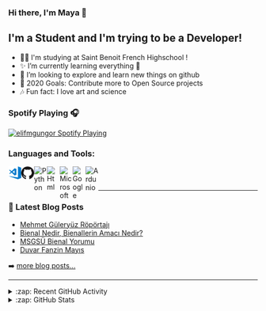 ### Hi there, I'm Maya 👋

## I'm a Student and I'm trying to be a Developer!

- 👩‍🎓 I'm studying at Saint Benoit French Highschool !
- ✨ I’m currently learning everything 🤣
- 👀 I’m looking to explore and learn new things on github
- 🎁 2020 Goals: Contribute more to Open Source projects
- 🎶 Fun fact: I love art and science

### Spotify Playing 🎧

[<img src="https://open.spotify.com/album/6jKZplJpy21R5lHaYHHjmZ" alt="elifmgungor Spotify Playing" width="350" />](https://open.spotify.com/user/zqo14rhwoe1rquezr54uqd628)

### Languages and Tools:

<img align="left" alt="Visual Studio Code" width="26px" src="https://raw.githubusercontent.com/github/explore/80688e429a7d4ef2fca1e82350fe8e3517d3494d/topics/visual-studio-code/visual-studio-code.png"/>
<img align="left" alt="GitHub" width="26px" src="https://raw.githubusercontent.com/github/explore/78df643247d429f6cc873026c0622819ad797942/topics/github/github.png"/>
<img align="left" alt="Python" width="26px" src="https://www.python.org/static/opengraph-icon-200x200.png"/>
<img align="left" alt="Html" width="26px" src="https://upload.wikimedia.org/wikipedia/commons/thumb/6/61/HTML5_logo_and_wordmark.svg/1920px-HTML5_logo_and_wordmark.svg.png"/>
<img align="left" alt="Microsoft" width="26px" src="https://pbs.twimg.com/profile_images/1062993041324171265/CcUjyxc9_400x400.jpg"/>
<img align="left" alt="Google" width="26px" src="https://lz3g.com/wp-content/uploads/google-docs-icons.jpg"/>
<img align="left" alt="Ardunio" width="26px" src="https://upload.wikimedia.org/wikipedia/commons/thumb/8/87/Arduino_Logo.svg/720px-Arduino_Logo.svg.png"/>

<br />
<br />

---

### 📕 Latest Blog Posts

<!-- BLOG-POST-LIST:START -->
- [Mehmet Güleryüz Röpörtajı](http://saintbenoitsanat.blog/mehmet-guleryuz-roportaji/)
- [Bienal Nedir, Bienallerin Amacı Nedir?](http://saintbenoitsanat.blog/100-2/)
- [MSGSÜ Bienal Yorumu](http://saintbenoitsanat.blog/msgsu-bienal-yorumu-maya-gungor/)
- [Duvar Fanzin Mayıs](https://issuu.com/duvarfanzin/docs/duvarmay_s)
<!-- BLOG-POST-LIST:END -->

➡️ [more blog posts...](http://saintbenoitsanat.blog/)

---

<details>
  <summary>:zap: Recent GitHub Activity</summary>

<!--START_SECTION:activity-->
1. ❌ Closed PR [#14](https://github.com/codeSTACKr/codeSTACKr/pull/14) in [codeSTACKr/codeSTACKr](https://github.com/codeSTACKr/codeSTACKr)
2. 🗣 Commented on [#14](https://github.com/codeSTACKr/codeSTACKr/issues/14) in [codeSTACKr/codeSTACKr](https://github.com/codeSTACKr/codeSTACKr)
3. ❌ Closed PR [#7](https://github.com/codeSTACKr/codeSTACKr/pull/7) in [codeSTACKr/codeSTACKr](https://github.com/codeSTACKr/codeSTACKr)
4. 🎉 Merged PR [#6](https://github.com/codeSTACKr/codeSTACKr/pull/6) in [codeSTACKr/codeSTACKr](https://github.com/codeSTACKr/codeSTACKr)
5. 💪 Opened PR [#259](https://github.com/florinpop17/app-ideas/pull/259) in [florinpop17/app-ideas](https://github.com/florinpop17/app-ideas)
<!--END_SECTION:activity-->

</details>

<details>
  <summary>:zap: GitHub Stats</summary>

  <img align="left" alt="codeSTACKr's GitHub Stats" src="https://github-readme-stats.codestackr.vercel.app/api?username=codeSTACKr&show_icons=true&hide_border=true" />

</details>

[website]: http://saintbenoitsanat.blog/
[twitter]:https://twitter.com/EMayaGungor
[youtube]: https://www.youtube.com/channel/UC7oNnGRiE1cSyWaeIjqlXIA?view_as=subscriber
